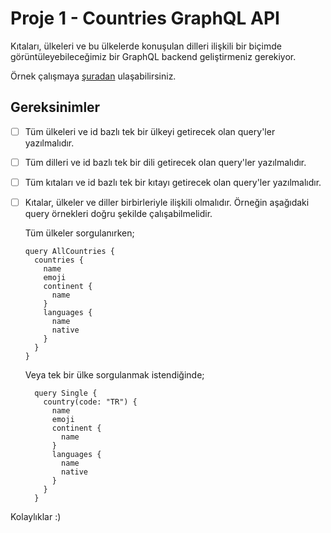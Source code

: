 # Proje 1 - Countries GraphQL API

Kıtaları, ülkeleri ve bu ülkelerde konuşulan dilleri ilişkili bir biçimde görüntüleyebileceğimiz bir GraphQL backend geliştirmeniz gerekiyor.

Örnek çalışmaya [şuradan](https://countries.trevorblades.com/) ulaşabilirsiniz.

## Gereksinimler
- [ ] Tüm ülkeleri ve id bazlı tek bir ülkeyi getirecek olan query'ler yazılmalıdır.
- [ ] Tüm dilleri ve id bazlı tek bir dili getirecek olan query'ler yazılmalıdır.
- [ ] Tüm kıtaları ve id bazlı tek bir kıtayı getirecek olan query'ler yazılmalıdır.
- [ ] Kıtalar, ülkeler ve diller birbirleriyle ilişkili olmalıdır. Örneğin aşağıdaki query örnekleri doğru şekilde çalışabilmelidir.


  Tüm ülkeler sorgulanırken;
  ```
  query AllCountries {
    countries {
      name
      emoji
      continent {
        name
      }
      languages {
        name
        native
      }
    }
  }
  ```

  Veya tek bir ülke sorgulanmak istendiğinde;

  ```
    query Single {
      country(code: "TR") {
        name
        emoji
        continent {
          name
        }
        languages {
          name
          native
        }
      }
    }
  ```

Kolaylıklar :)